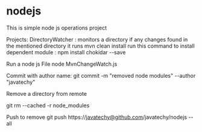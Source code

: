 # nodejs


This is simple node js operations project

Projects:
DirectoryWatcher :  monitors a directory if any changes found in the mentioned directory it runs mvn clean install
run this command  to install dependent module :
npm install chokidar --save

Run a node js File
node MvnChangeWatch.js


Commit with author name:
git commit -m  "removed node modules" --author "javatechy"

Remove a directory from remote

git rm --cached -r node_modules

Push to remove
git push https://javatechy@github.com/javatechy/nodejs --all